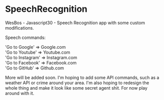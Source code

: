 # SpeechRecognition
WesBos - Javascript30 - Speech Recognition app with some custom modifications.

Speech commands: <br>

'Go to Google' => Google.com<br>
'Go to Youtube' => Youtube.com<br>
'Go to Instagram' => Instagram.com<br>
'Go to Facebook' => Facebook.com<br>
'Go to GitHub' => Github.com<br>

More will be added soon. I'm hoping to add some API commands, such as a weather API or crime around your area. I'm also hoping to redesign the whole thing and make it look like some secret agent shit. For now play around with it.
